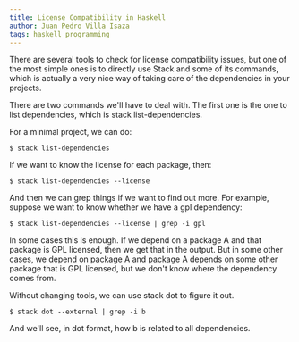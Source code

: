 ```yaml
---
title: License Compatibility in Haskell
author: Juan Pedro Villa Isaza
tags: haskell programming
---
```


There are several tools to check for license compatibility issues, but
one of the most simple ones is to directly use Stack and some of its
commands, which is actually a very nice way of taking care of the
dependencies in your projects.

There are two commands we'll have to deal with. The first one is the
one to list dependencies, which is stack list-dependencies.

For a minimal project, we can do:

```
$ stack list-dependencies
```

If we want to know the license for each package, then:

```
$ stack list-dependencies --license
```

And then we can grep things if we want to find out more. For example,
suppose we want to know whether we have a gpl dependency:

```
$ stack list-dependencies --license | grep -i gpl
```

In some cases this is enough. If we depend on a package A and that
package is GPL licensed, then we get that in the output. But in some
other cases, we depend on package A and package A depends on some
other package that is GPL licensed, but we don't know where the
dependency comes from.

Without changing tools, we can use stack dot to figure it out.

```
$ stack dot --external | grep -i b
```

And we'll see, in dot format, how b is related to all dependencies.

